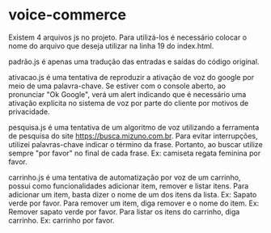 # voice-commerce

Existem 4 arquivos js no projeto. Para utilizá-los é necessário colocar o nome do arquivo que deseja utilizar na linha 19 do index.html.

padrão.js é apenas uma tradução das entradas e saídas do código original.

ativacao.js é uma tentativa de reproduzir a ativação de voz do google por meio de uma palavra-chave.
Se estiver com o console aberto, ao pronunciar "Ok Google", verá um alert indicando que é necessário uma ativação explícita no sistema de voz por parte do cliente por motivos de privacidade.

pesquisa.js é uma tentativa de um algoritmo de voz utilizando a ferramenta de pesquisa do site https://busca.mizuno.com.br.
Para evitar interrupções, utilizei palavras-chave indicar o término da frase. Portanto, ao buscar utilize sempre "por favor" no final de cada frase. Ex: camiseta regata feminina por favor.

carrinho.js é uma tentativa de automatização por voz de um carrinho, possui como funcionalidades adicionar item, remover e listar itens.
Para adicionar um item, basta dizer o nome de um dos itens da lista. Ex: Sapato verde por favor.
Para remover um item, diga remover e o nome do item. Ex: Remover sapato verde por favor.
Para listar os itens do carrinho, diga carrinho. Ex: carrinho por favor.
